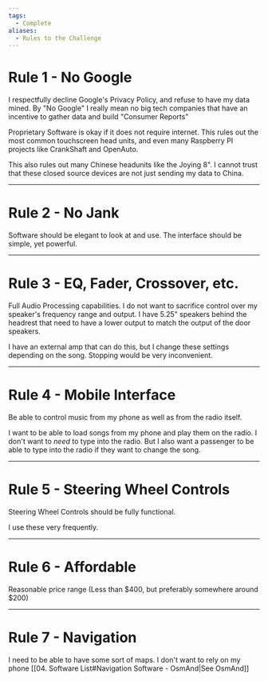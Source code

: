```yaml
---
tags:
  - Complete
aliases:
  - Rules to the Challenge
---
```

# Rule 1 - No Google
I respectfully decline Google's Privacy Policy, and refuse to have my data mined. By "No Google" I really mean no big tech companies that have an incentive to gather data and build "Consumer Reports"

Proprietary Software is okay if it does not require internet.
This rules out the most common touchscreen head units, and even many Raspberry PI projects like CrankShaft and OpenAuto.

This also rules out many Chinese headunits like the Joying 8". I cannot trust that these closed source devices are not just sending my data to China. 

---
# Rule 2 - No Jank
Software should be elegant to look at and use. The interface should be simple, yet powerful.

---
# Rule 3 - EQ, Fader, Crossover, etc.
Full Audio Processing capabilities. I do not want to sacrifice control over my speaker's frequency range and output. I have 5.25" speakers behind the headrest that need to have a lower output to match the output of the door speakers.

I have an external amp that can do this, but I change these settings depending on the song. Stopping would be very inconvenient.

---
# Rule 4 - Mobile Interface
Be able to control music from my phone as well as from the radio itself.

I want to be able to load songs from my phone and play them on the radio. I don't want to *need* to type into the radio. But I also want a passenger to be able to type into the radio if they want to change the song.

---
# Rule 5 - Steering Wheel Controls
Steering Wheel Controls should be fully functional.

I use these very frequently.

---
# Rule 6 - Affordable
Reasonable price range (Less than $400, but preferably somewhere around $200)

---
# Rule 7 - Navigation
I need to be able to have some sort of maps. I don't want to rely on my phone [[04. Software List#Navigation Software - OsmAnd|See OsmAnd]]